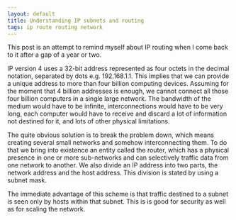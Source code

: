 ```yaml
---
layout: default
title: Understanding IP subnets and routing
tags: ip route routing network
---
```


This post is an attempt to remind myself about IP routing when I come back to it after a gap of a year or two.

IP version 4 uses a 32-bit address represented as four octets in the decimal notation, separated by dots e.g. 192.168.1.1. This implies that we can provide a unique address to more than four billion computing devices. Assuming for the moment that 4 billion addresses is enough, we cannot connect all those four billion computers in a single large network. The bandwidth of the medium would have to be infinite, interconnections would have to be very long, each computer would have to receive and discard a lot of information not destined for it, and lots of other physical limitations.

The quite obvious solution is to break the problem down, which means creating several small networks and somehow interconnecting them. To do that we bring into existence an entity called the router, which has a physical presence in one or more sub-networks and can selectively traffic data from one network to another. We also divide an IP address into two parts, the network address and the host address. This division is stated by using a subnet mask.

The immediate advantage of this scheme is that traffic destined to a subnet is seen only by hosts within that subnet. This is is good for security as well as for scaling the network.
